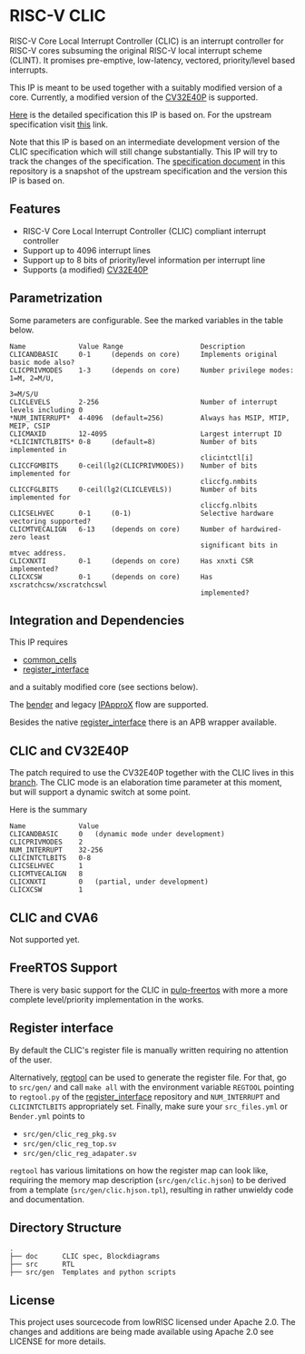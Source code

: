 # RISC-V CLIC
RISC-V Core Local Interrupt Controller (CLIC) is an interrupt controller for
RISC-V cores subsuming the original RISC-V local interrupt scheme (CLINT). It
promises pre-emptive, low-latency, vectored, priority/level based interrupts.

This IP is meant to be used together with a suitably modified version of a core.
Currently, a modified version of the
[CV32E40P](https://github.com/openhwgroup/cv32e40p) is supported.

[Here](./doc/clic.adoc) is the detailed specification this IP is based on. For
the upstream specification visit
[this](https://github.com/riscv/riscv-fast-interrupt/blob/master/clic.adoc)
link.

Note that this IP is based on an intermediate development version of the CLIC
specification which will still change substantially. This IP will try to track
the changes of the specification. The [specification document](./doc/clic.adoc)
in this repository is a snapshot of the upstream specification and the version
this IP is based on.

## Features

- RISC-V Core Local Interrupt Controller (CLIC) compliant interrupt controller
- Support up to 4096 interrupt lines
- Support up to 8 bits of priority/level information per interrupt line
- Supports (a modified) [CV32E40P](#CLIC-and-CV32E40P)

## Parametrization
Some parameters are configurable. See the marked variables in the table below.

```
Name             Value Range                   Description
CLICANDBASIC     0-1     (depends on core)     Implements original basic mode also?
CLICPRIVMODES    1-3     (depends on core)     Number privilege modes: 1=M, 2=M/U,
                                                                       3=M/S/U
CLICLEVELS       2-256                         Number of interrupt levels including 0
*NUM_INTERRUPT*  4-4096  (default=256)         Always has MSIP, MTIP, MEIP, CSIP
CLICMAXID        12-4095                       Largest interrupt ID
*CLICINTCTLBITS* 0-8     (default=8)           Number of bits implemented in
                                               clicintctl[i]
CLICCFGMBITS     0-ceil(lg2(CLICPRIVMODES))    Number of bits implemented for
                                               cliccfg.nmbits
CLICCFGLBITS     0-ceil(lg2(CLICLEVELS))       Number of bits implemented for
                                               cliccfg.nlbits
CLICSELHVEC      0-1     (0-1)                 Selective hardware vectoring supported?
CLICMTVECALIGN   6-13    (depends on core)     Number of hardwired-zero least
                                               significant bits in mtvec address.
CLICXNXTI        0-1     (depends on core)     Has xnxti CSR implemented?
CLICXCSW         0-1     (depends on core)     Has xscratchcsw/xscratchcswl
                                               implemented?
```

## Integration and Dependencies
This IP requires

- [common_cells](https://github.com/pulp-platform/common_cells)
- [register_interface](https://github.com/pulp-platform/register_interface)

and a suitably modified core (see sections below).

The [bender](https://github.com/pulp-platform/bender) and legacy
[IPApproX](https://github.com/pulp-platform/IPApproX) flow are supported.

Besides the native
[register_interface](https://github.com/pulp-platform/register_interface) there
is an APB wrapper available.


## CLIC and CV32E40P
The patch required to use the CV32E40P together with the CLIC lives in this
[branch](https://github.com/pulp-platform/cv32e40p/tree/clic). The CLIC mode is
an elaboration time parameter at this moment, but will support a dynamic switch
at some point.

Here is the summary
```
Name             Value
CLICANDBASIC     0   (dynamic mode under development)
CLICPRIVMODES    2
NUM_INTERRUPT    32-256
CLICINTCTLBITS   0-8
CLICSELHVEC      1
CLICMTVECALIGN   8
CLICXNXTI        0   (partial, under development)
CLICXCSW         1
```

## CLIC and CVA6
Not supported yet.

## FreeRTOS Support
There is very basic support for the CLIC in
[pulp-freertos](https://github.com/pulp-platform/pulp-freertos) with more a more
complete level/priority implementation in the works.

## Register interface
By default the CLIC's register file is manually written requiring no attention
of the user.

Alternatively, [regtool](https://docs.opentitan.org/doc/rm/register_tool/) can
be used to generate the register file. For that, go to `src/gen/` and call `make
all` with the environment variable `REGTOOL` pointing to `regtool.py` of the
[register_interface](https://github.com/pulp-platform/register_interface)
repository and `NUM_INTERRUPT` and `CLICINTCTLBITS` appropriately set. Finally,
make sure your `src_files.yml` or `Bender.yml` points to

- `src/gen/clic_reg_pkg.sv`
- `src/gen/clic_reg_top.sv`
- `src/gen/clic_reg_adapater.sv`

`regtool` has various limitations on how the register map can look like,
requiring the memory map description (`src/gen/clic.hjson`) to be derived from a
template (`src/gen/clic.hjson.tpl`), resulting in rather unwieldy code and
documentation.

## Directory Structure
```
.
├── doc      CLIC spec, Blockdiagrams
├── src      RTL
├── src/gen  Templates and python scripts
```

## License
This project uses sourcecode from lowRISC licensed under Apache 2.0. The changes
and additions are being made available using Apache 2.0 see LICENSE for more
details.
